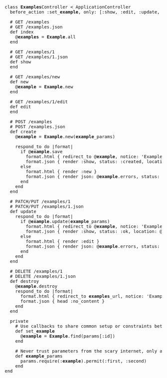 <pre>
class <b>Examples</b>Controller < ApplicationController
  before_action :set_<b>example</b>, only: [:show, :edit, :update, :destroy]

  # GET /examples
  # GET /examples.json
  def index
    @<b>examples</b> = <b>Example</b>.all
  end

  # GET /examples/1
  # GET /examples/1.json
  def show
  end

  # GET /examples/new
  def new
    @<b>example</b> = <b>Example</b>.new
  end

  # GET /examples/1/edit
  def edit
  end

  # POST /examples
  # POST /examples.json
  def create
    @<b>example</b> = <b>Example</b>.new(<b>example</b>_params)

    respond_to do |format|
      if @<b>example</b>.save
        format.html { redirect_to @<b>example</b>, notice: 'Example was successfully created.' }
        format.json { render :show, status: :created, location: @<b>example</b> }
      else
        format.html { render :new }
        format.json { render json: @<b>example</b>.errors, status: :unprocessable_entity }
      end
    end
  end

  # PATCH/PUT /examples/1
  # PATCH/PUT /examples/1.json
  def update
    respond_to do |format|
      if @<b>example</b>.update(<b>example</b>_params)
        format.html { redirect_to @<b>example</b>, notice: 'Example was successfully updated.' }
        format.json { render :show, status: :ok, location: @<b>example</b> }
      else
        format.html { render :edit }
        format.json { render json: @<b>example</b>.errors, status: :unprocessable_entity }
      end
    end
  end

  # DELETE /examples/1
  # DELETE /examples/1.json
  def destroy
    @<b>example</b>.destroy
    respond_to do |format|
      format.html { redirect_to <b>examples</b>_url, notice: 'Example was successfully destroyed.' }
      format.json { head :no_content }
    end
  end

  private
    # Use callbacks to share common setup or constraints between actions.
    def set_<b>example</b>
      @<b>example</b> = <b>Example</b>.find(params[:id])
    end

    # Never trust parameters from the scary internet, only allow the white list through.
    def <b>example</b>_params
      params.require(:<b>example</b>).permit(:first, :second)
    end
end
</pre>
